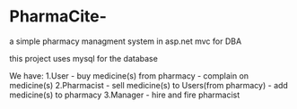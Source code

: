 # PharmaCite-
a simple pharmacy managment system in asp.net mvc for DBA

this project uses mysql for the database

We have:
  1.User - buy medicine(s) from pharmacy
         - complain on medicine(s)
  2.Pharmacist - sell medicine(s) to Users(from pharmacy)
               - add medicine(s) to pharmacy
  3.Manager - hire and fire pharmacist
          
